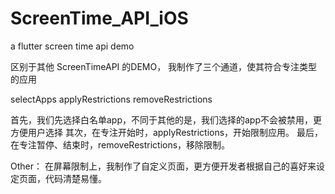 # ScreenTime_API_iOS
a flutter screen time api demo

区别于其他 ScreenTimeAPI 的DEMO，
我制作了三个通道，使其符合专注类型的应用

  selectApps
  applyRestrictions
  removeRestrictions

首先，我们先选择白名单app，不同于其他的是，我们选择的app不会被禁用，更方便用户选择
其次，在专注开始时，applyRestrictions，开始限制应用。
最后，在专注暂停、结束时，removeRestrictions，移除限制。

Other：
在屏幕限制上，我制作了自定义页面，更方便开发者根据自己的喜好来设定页面，代码清楚易懂。


